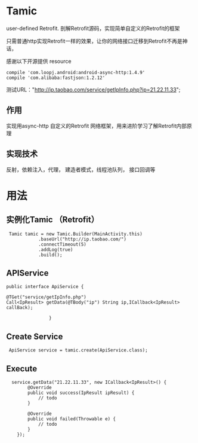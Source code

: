 # Tamic
user-defined Retrofit.  剖解Retrofit源码，实现简单自定义的Retrofit的框架

只需普通http实现Retrofit一样的效果，让你的网络接口迁移到Retrofit不再是神话，

感谢以下开源提供 resource

    compile 'com.loopj.android:android-async-http:1.4.9'
    compile 'com.alibaba:fastjson:1.2.12'

测试URL："http://ip.taobao.com/service/getIpInfo.php?ip=21.22.11.33";

作用
-

实现用async-http 自定义的Retrofit 网络框架，用来进阶学习了解Retrofit内部原理

实现技术
--
反射，依赖注入，代理， 建造者模式，线程池队列， 接口回调等



# 用法

实例化Tamic （Retrofit）
--
     Tamic tamic = new Tamic.Builder(MainActivity.this)
                .baseUrl("http://ip.taobao.com/")
                .connectTimeout(5)
                .addLog(true)
                .build();
                
                
APIService 
--

    public interface ApiService {

    @TGet("service/getIpInfo.php")
    Call<IpResult> getData(@TBody("ip") String ip,ICallback<IpResult> callBack);
                    
                    }
     
    
Create Service
--
   
     ApiService service = tamic.create(ApiService.class);



Execute
--

      service.getData("21.22.11.33", new ICallback<IpResult>() {
            @Override
            public void success(IpResult ipResult) {
                // todo
            }

            @Override
            public void failed(Throwable e) {
                // todo
            }
        });
